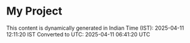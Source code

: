 # My Project

This content is dynamically generated in Indian Time (IST): 2025-04-11 12:11:20 IST
Converted to UTC: 2025-04-11 06:41:20 UTC
